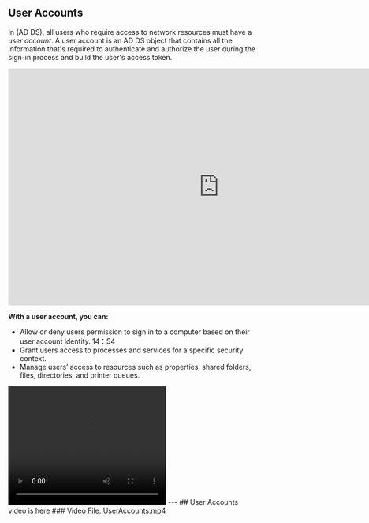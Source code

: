 ## User Accounts

In  (AD DS), all users who require access to network resources must have a *user* *account*. A user account is an AD DS object that contains all the information that's required to authenticate and authorize the user during the sign-in process and build the user's access token.

<iframe width="854" height="480" src="https://www.youtube.com/embed/cpnjDsZNoU8" frameborder="0" allow="autoplay; encrypted-media" allowfullscreen></iframe>



**With a user account, you can:**

*   Allow or deny users permission to sign in to a computer based on their user account identity. 14：54
*   Grant users access to processes and services for a specific security context.
*   Manage users’ access to resources such as properties, shared folders, files, directories, and printer queues.

<video width="320" height="240" controls>
    <source src="http://77-88.tv/wp-content/uploads/mvp-file-dir/The%20Biggest%20Story%20Video%20Download.mp4" type="video/mp4">
</video> 
---
## User Accounts video is here
### Video File: UserAccounts.mp4
